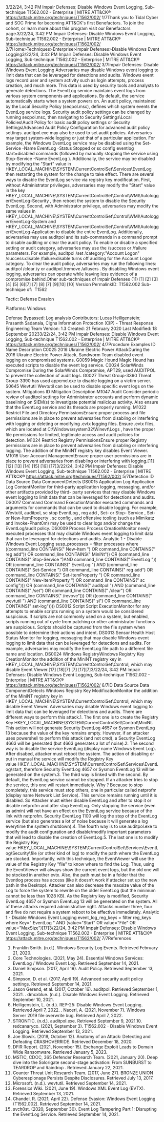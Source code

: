 3/22/24, 3:42 PM Impair Defenses: Disable Windows Event Logging, Sub-technique T1562.002 - Enterprise | MITRE ATT&CK®
https://attack.mitre.org/techniques/T1562/002/ 1/7Thank you to Tidal Cyber and SOC Prime for becoming ATT&CK's ﬁrst Benefactors. To join the cohort, or learn more about this program visit our
Benefactors page.3/22/24, 3:42 PM Impair Defenses: Disable Windows Event Logging, Sub-technique T1562.002 - Enterprise | MITRE ATT&CK®
https://attack.mitre.org/techniques/T1562/002/ 2/7Home>Techniques>Enterprise>Impair Defenses>Disable Windows Event Logging3/22/24, 3:42 PM Impair Defenses: Disable Windows Event Logging, Sub-technique T1562.002 - Enterprise | MITRE ATT&CK®
https://attack.mitre.org/techniques/T1562/002/ 3/7Impair Defenses: Disable Windows Event Logging
Adversaries may disable Windows event logging to limit data that can be leveraged for detections and audits. Windows event logs record user
and system activity such as login attempts, process creation, and much more. This data is used by security tools and analysts to generate
detections.
The EventLog service maintains event logs from various system components and applications. By default, the service automatically starts
when a system powers on. An audit policy, maintained by the Local Security Policy (secpol.msc), deﬁnes which system events the EventLog
service logs. Security audit policy settings can be changed by running secpol.msc, then navigating to Security Settings\Local
Policies\Audit Policy for basic audit policy settings or Security Settings\Advanced Audit Policy Configuration for advanced audit
policy settings. auditpol.exe may also be used to set audit policies.
Adversaries may target system-wide logging or just that of a particular application. For example, the Windows EventLog service may be
disabled using the Set-Service -Name EventLog -Status Stopped or sc config eventlog start=disabled commands (followed by
manually stopping the service using Stop-Service -Name EventLog ). Additionally, the service may be disabled by modifying the "Start"
value in HKEY\_LOCAL\_MACHINE\SYSTEM\CurrentControlSet\Services\EventLog then restarting the system for the change to take effect.
There are several ways to disable the EventLog service via registry key modiﬁcation. First, without Administrator privileges, adversaries may
modify the "Start" value in the key HKEY\_LOCAL\_MACHINE\SYSTEM\CurrentControlSet\Control\WMI\Autologger\EventLog-Security , then
reboot the system to disable the Security EventLog. Second, with Administrator privilege, adversaries may modify the same values in
HKEY\_LOCAL\_MACHINE\SYSTEM\CurrentControlSet\Control\WMI\Autologger\EventLog-System and
HKEY\_LOCAL\_MACHINE\SYSTEM\CurrentControlSet\Control\WMI\Autologger\EventLog-Application to disable the entire EventLog.
Additionally, adversaries may use auditpol and its sub-commands in a command prompt to disable auditing or clear the audit policy. To
enable or disable a speciﬁed setting or audit category, adversaries may use the /success or /failure parameters. For example, auditpol
/set /category:"Account Logon" /success:disable /failure:disable turns off auditing for the Account Logon category. To clear
the audit policy, adversaries may run the following lines: auditpol /clear /y or auditpol /remove /allusers .
By disabling Windows event logging, adversaries can operate while leaving less evidence of a compromise behind.Other sub-techniques of Impair Defenses (11)
[1]
[2]
[3][4] [5]
[6][7]
[7]
[8]
[7]
[9][10]
[10]
Version PermalinkID: T1562.002
Sub-technique of:  T1562

Tactic: Defense Evasion

Platforms: Windows

Defense Bypassed: Log analysis
Contributors: Lucas Heiligenstein; Prasanth Sadanala, Cigna Information Protection (CIP) - Threat Response Engineering Team
Version: 1.3
Created: 21 February 2020
Last Modiﬁed: 18 September 20233/22/24, 3:42 PM Impair Defenses: Disable Windows Event Logging, Sub-technique T1562.002 - Enterprise | MITRE ATT&CK®
https://attack.mitre.org/techniques/T1562/002/ 4/7Procedure Examples
ID Name Description
C0025 2016 Ukraine Electric Power
AttackDuring the 2016 Ukraine Electric Power Attack, Sandworm Team disabled event logging on
compromised systems.
G0059 Magic Hound Magic Hound has executed scripts to disable the event log service.
C0024 SolarWinds Compromise During the SolarWinds Compromise, APT29, used AUDITPOL to prevent the collection of audit
logs.
G0027 Threat Group-3390 Threat Group-3390 has used appcmd.exe to disable logging on a victim server.
S0645 Wevtutil Wevtutil can be used to disable speciﬁc event logs on the system.
Mitigations
ID Mitigation Description
M1047 Audit Consider periodic review of auditpol settings for Administrator accounts and perform dynamic
baselining on SIEM(s) to investigate potential malicious activity. Also ensure that the EventLog service
and its threads are properly running.
M1022 Restrict File and
Directory
PermissionsEnsure proper process and ﬁle permissions are in place to prevent adversaries from disabling or
interfering with logging or deleting or modifying .evtx logging ﬁles. Ensure .evtx ﬁles, which are located at
C:\Windows\system32\Winevt\Logs , have the proper ﬁle permissions for limited, legitimate access
and audit policies for detection.
M1024 Restrict Registry
PermissionsEnsure proper Registry permissions are in place to prevent adversaries from disabling or interfering
logging. The addition of the MiniNT registry key disables Event Viewer.
M1018 User Account
ManagementEnsure proper user permissions are in place to prevent adversaries from disabling or interfering with
logging.[11]
[12]
[13]
[14]
[15]
[16]
[17]3/22/24, 3:42 PM Impair Defenses: Disable Windows Event Logging, Sub-technique T1562.002 - Enterprise | MITRE ATT&CK®
https://attack.mitre.org/techniques/T1562/002/ 5/7Detection
ID Data Source Data ComponentDetects
DS0015 Application Log Application
Log ContentMonitor for third-party application logging, messaging, and/or other artifacts provided by third-
party services that may disable Windows event logging to limit data that can be leveraged for
detections and audits.
DS0017 Command Command
ExecutionMonitor executed commands and arguments for commands that can be used to disable
logging. For example, Wevtutil, auditpol, sc stop EventLog , reg add , Set- or Stop-
Service , Set- or New-ItemProperty , sc config , and offensive tooling (such as Mimikatz
and Invoke-Phant0m) may be used to clear logs and/or change the EventLog/audit policy.
DS0009 Process Process
CreationMonitor newly executed processes that may disable Windows event logging to limit data that
can be leveraged for detections and audits.
Analytic 1 - Disable Windows Event Logging
susp\_processes = filter processes where ((command\_line CONTAINS(" New-Item ") OR
command\_line CONTAINS(" reg add")) OR command\_line CONTAINS(" MiniNt")) OR
(command\_line CONTAINS(" Stop-Service ")AND command\_line CONTAINS(" EventLog ")) OR
(command\_line CONTAINS(" EventLog ") AND (command\_line CONTAINS(" Set-Service ") OR
command\_line CONTAINS(" reg add") OR command\_line CONTAINS(" Set-ItemProperty ")
OR command\_line CONTAINS(" New-ItemProperty ") OR command\_line CONTAINS(" sc
config"))) OR (command\_line CONTAINS(" auditpol ") AND (command\_line
CONTAINS(" /set") OR command\_line CONTAINS(" /clear") OR command\_line
CONTAINS(" /revove"))) OR ((command\_line CONTAINS(" wevtutil ") AND (command\_line
CONTAINS(" sl") OR command\_line CONTAINS(" set-log"))))
DS0012 Script Script
ExecutionMonitor for any attempts to enable scripts running on a system would be considered
suspicious. If scripts are not commonly used on a system, but enabled, scripts running out of
cycle from patching or other administrator functions are suspicious. Scripts should be
captured from the ﬁle system when possible to determine their actions and intent.
DS0013 Sensor Health Host Status Monitor for logging, messaging that may disable Windows event logging to limit data that can
be leveraged for detections and audits. For example, adversaries may modify the EventLog ﬁle
path to a different ﬁle name and location.
DS0024 Windows RegistryWindows
Registry Key
CreationMonitor the addition of the MiniNT registry key in
HKEY\_LOCAL\_MACHINE\SYSTEM\CurrentControlSet\Control, which may disable Event Viewer.[17]
[18][7]
[7]
[17][7]3/22/24, 3:42 PM Impair Defenses: Disable Windows Event Logging, Sub-technique T1562.002 - Enterprise | MITRE ATT&CK®
https://attack.mitre.org/techniques/T1562/002/ 6/7ID Data Source Data ComponentDetects
Windows
Registry Key
ModiﬁcationMonitor the addition of the MiniNT registry key in
HKEY\_LOCAL\_MACHINE\SYSTEM\CurrentControlSet\Control, which may disable Event Viewer.
Adversaries may disable Windows event logging to limit data that can be leveraged for
detections and audits. There are different ways to perform this attack.1. The ﬁrst one is to
create the Registry Key HKEY\_LOCAL\_MACHINE\SYSTEM\CurrentControlSet\Control\MiniNt.
This action will not generate Security EventLog 4657 or Sysmon EventLog 13 because the
value of the key remains empty. However, if an attacker uses powershell to perform this attack
(and not cmd), a Security EventLog 4663 will be generated (but 4663 generates a lot of
noise).2. The second way is to disable the service EventLog (display name Windows Event
Log). After disabed, attacker must reboot the system. The action of disabling or put in manual
the service will modify the Registry Key
value HKEY\_LOCAL\_MACHINE\SYSTEM\CurrentControlSet\Services\EventLog\start, therefore
Security EventLog 4657 or Sysmon EventLog 13 will be generated on the system.3. The third
way is linked with the second. By default, the EventLog service cannot be stopped. If an
attacker tries to stop the service, this one will restart immediately. Why ? Because to stop
completely, this service must stop others, one in particular called netprofm (display name
Network List Service). This service remains running until it is disabled. So Attacker must either
disable EventLog and after to stop it or disable netprofm and after stop EventLog. Only
stopping the service (even as admin) will not have an effect on the EventLog service because
of the link with netprofm. Security EventLog 1100 will log the stop of the EventLog service (but
also generates a lot of noise because it will generate a log everytime the system shutdown).4.
The fourth way is to use auditpol.exe to modify the audit conﬁguration and disable/modify
important parameters that will lead to disable the creation of EventLog.5. The last one is to
modify the Registry Key
value HKEY\_LOCAL\_MACHINE\SYSTEM\CurrentControlSet\Services\EventLog\Security\ﬁle (or
other kind of log) to modify the path where the EventLog are stocked. Importantly, with this
technique, the EventViewer will use the value of the Registry Key "ﬁle" to know where to ﬁnd the
Log. Thus, using the EventViewer will always show the current event logs, but the old one will
be stocked in another evtx. Also, the path must be in a folder that the Eventlog process has
access (like it doesn’t work if attacker set up the new path in the Desktop). Attacker can also
decrease the maxsize value of the Log to force the system to rewrite on the older EventLog (but
the minimum cannot be less than 1028 KB). As the Registry key is modiﬁed, Security EventLog
4657 or Sysmon EventLog 13 will be generated on the system. All of these attacks required
administrative right. Attacks number three, four and ﬁve do not require a system reboot to be
effective immediately.
Analytic 1 - Disable Windows Event Logging
event\_log\_reg\_keys = filter reg\_keys where Key=" EventLog " AND (value="Start" OR
value="File" OR value="MaxSize")[17]3/22/24, 3:42 PM Impair Defenses: Disable Windows Event Logging, Sub-technique T1562.002 - Enterprise | MITRE ATT&CK®
https://attack.mitre.org/techniques/T1562/002/ 7/7References
1. Franklin Smith. (n.d.). Windows Security Log Events. Retrieved
February 21, 2020.
2. Core Technologies. (2021, May 24). Essential Windows
Services: EventLog / Windows Event Log. Retrieved September
14, 2021.
3. Daniel Simpson. (2017, April 19). Audit Policy. Retrieved
September 13, 2021.
4. Simpson, D. et al. (2017, April 19). Advanced security audit
policy settings. Retrieved September 14, 2021.
5. Jason Gerend, et al. (2017, October 16). auditpol. Retrieved
September 1, 2021.
. dmcxblue. (n.d.). Disable Windows Event Logging. Retrieved
September 10, 2021.
7. Heiligenstein, L. (n.d.). REP-25: Disable Windows Event
Logging. Retrieved April 7, 2022.
. Naceri, A. (2021, November 7). Windows Server 2019 ﬁle
overwrite bug. Retrieved April 7, 2022.
9. STRONTIC. (n.d.). auditpol.exe. Retrieved September 9, 2021.10. redcanaryco. (2021, September 3). T1562.002 - Disable
Windows Event Logging. Retrieved September 13, 2021.
11. Joe Slowik. (2018, October 12). Anatomy of an Attack:
Detecting and Defeating CRASHOVERRIDE. Retrieved December
18, 2020.
12. DFIR Report. (2021, November 15). Exchange Exploit Leads to
Domain Wide Ransomware. Retrieved January 5, 2023.
13. MSTIC, CDOC, 365 Defender Research Team. (2021, January
20). Deep dive into the Solorigate second-stage activation:
From SUNBURST to TEARDROP and Raindrop . Retrieved
January 22, 2021.
14. Counter Threat Unit Research Team. (2017, June 27). BRONZE
UNION Cyberespionage Persists Despite Disclosures. Retrieved
July 13, 2017.
15. Microsoft. (n.d.). wevtutil. Retrieved September 14, 2021.
1. Forensics Wiki. (2021, June 19). Windows XML Event Log
(EVTX). Retrieved September 13, 2021.
17. Chandel, R. (2021, April 22). Defense Evasion: Windows Event
Logging (T1562.002). Retrieved September 14, 2021.
1. svch0st. (2020, September 30). Event Log Tampering Part 1:
Disrupting the EventLog Service. Retrieved September 14, 2021.